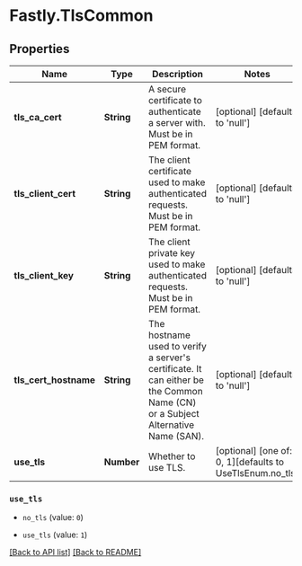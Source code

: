 # Fastly.TlsCommon

## Properties

Name | Type | Description | Notes
------------ | ------------- | ------------- | -------------
**tls_ca_cert** | **String** | A secure certificate to authenticate a server with. Must be in PEM format. | [optional] [defaults to 'null']
**tls_client_cert** | **String** | The client certificate used to make authenticated requests. Must be in PEM format. | [optional] [defaults to 'null']
**tls_client_key** | **String** | The client private key used to make authenticated requests. Must be in PEM format. | [optional] [defaults to 'null']
**tls_cert_hostname** | **String** | The hostname used to verify a server&#39;s certificate. It can either be the Common Name (CN) or a Subject Alternative Name (SAN). | [optional] [defaults to 'null']
**use_tls** | **Number** | Whether to use TLS. | [optional]  [one of: 0, 1][defaults to UseTlsEnum.no_tls]



 

### `use_tls`

* `no_tls` (value: `0`)

* `use_tls` (value: `1`)





[[Back to API list]](../../README.md#endpoints) [[Back to README]](../../README.md)

